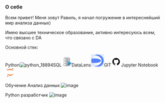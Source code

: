 ### О себе
Всем привет! Меня зовут Равиль, я начал погружение в интереснейший мир анализа данных)

Имею высшее техническое образование, активно интересуюсь всем, что связано с DA

Основной стек: 

Python![python_18894](https://github.com/Ravil888/Ravil888/assets/114027893/28170af9-1e40-45c0-95d7-5269886df9d8)SQL![sql_1526.png](https://github.com/Ravil888/for-images/blob/main/sql_racer_gamedatabase_sql_1526.png)DataLens![](https://github.com/Ravil888/for-images/blob/main/%D0%AF%D0%BD%D0%B4%D0%B5%D0%BA%D1%81_Datalens.JPG)GIT![github_git_icon_145985](https://github.com/Ravil888/for-images/blob/main/github_git_icon_145985.png)Jupyter Notebook![jupyter_icon_130494](https://github.com/Ravil888/for-images/blob/main/file_type_jupyter_icon_130494.png)

Обучение
Анализ даннык
![image](https://github.com/Ravil888/Ravil888/assets/114027893/ea888178-faec-46fb-9d9c-48bef77a3c1d)

Python разработчик
![image](https://github.com/Ravil888/Ravil888/assets/114027893/b6fbf6fe-cd6c-45db-9e35-0e2301730d5c)
